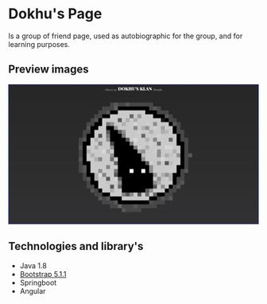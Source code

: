 # Dokhu's Page

Is a group of friend page, used as autobiographic for the group, and 
for learning purposes.

## Preview images
![Index](assets/Index.JPG)

## Technologies and library's

* Java 1.8
* [Bootstrap 5.1.1](https://getbootstrap.com/docs/5.1/getting-started/introduction/)
* Springboot
* Angular
